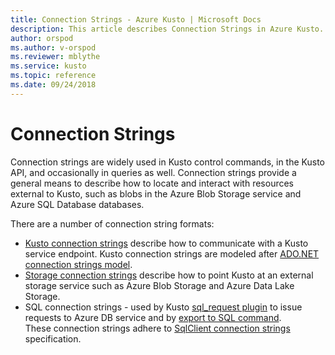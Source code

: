 ```yaml
---
title: Connection Strings - Azure Kusto | Microsoft Docs
description: This article describes Connection Strings in Azure Kusto.
author: orspod
ms.author: v-orspod
ms.reviewer: mblythe
ms.service: kusto
ms.topic: reference
ms.date: 09/24/2018
---
```

# Connection Strings

Connection strings are widely used in Kusto control commands, in the Kusto API, and occasionally in queries as well.
Connection strings provide a general means to describe how to locate and interact with resources external to Kusto,
such as blobs in the Azure Blob Storage service and Azure SQL Database databases.

There are a number of connection string formats:

* [Kusto connection strings](./kusto.md) describe how to communicate with a Kusto service endpoint.
  Kusto connection strings are modeled after [ADO.NET connection strings model](https://docs.microsoft.com/en-us/dotnet/framework/data/adonet/connection-string-syntax).
* [Storage connection strings](./storage.md) describe how to point Kusto at an external storage service
  such as Azure Blob Storage and Azure Data Lake Storage.
* SQL connection strings - used by Kusto [sql_request plugin](../../query/sqlrequestplugin.md) to issue requests to
  Azure DB service and by [export to SQL command](../../management/data-export.md#exporting-data-to-a-sql-database).  
  These connection strings adhere to [SqlClient connection strings](https://docs.microsoft.com/en-us/dotnet/framework/data/adonet/connection-string-syntax#sqlclient-connection-strings) specification.